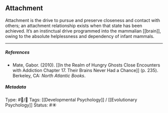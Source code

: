 ## Attachment # 

Attachment is the drive to pursue and preserve closeness and contact with others; an attachment relationship exists when that state has been achieved. It’s an instinctual drive programmed into the mammalian [[brain]], owing to the absolute helplessness and dependency of infant mammals. 

___

##### References

- Mate, Gabor. (2010). [[In the Realm of Hungry Ghosts Close Encounters with Addiction Chapter 17. Their Brains Never Had a Chance]] (p. 235). Berkeley, CA: _North Atlantic Books_.

##### Metadata

Type: #🔵/🔵 
Tags: [[Developmental Psychology]] / [[Evolutionary Psychology]]
Status: #☀️ 